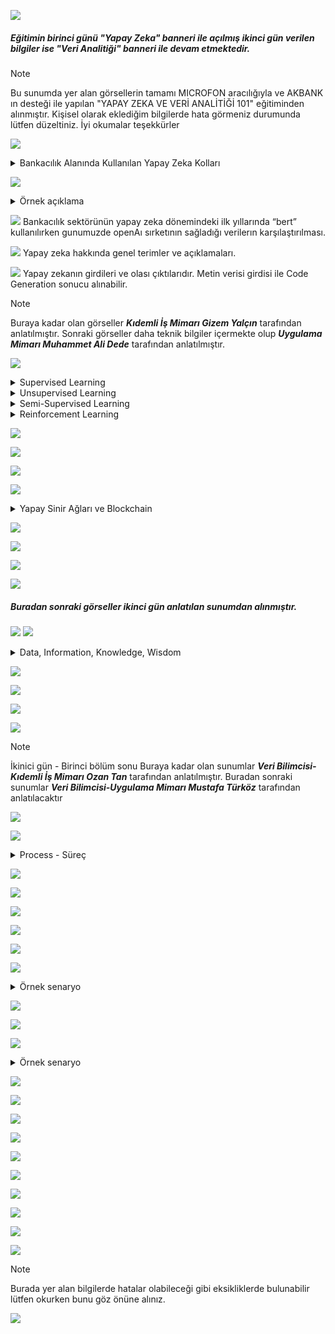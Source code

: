 ![](/yapayzeka.png)
#####  Eğitimin birinci günü "Yapay Zeka" banneri ile açılmış ikinci gün verilen bilgiler ise "Veri Analitiği" banneri ile devam etmektedir.

>[!NOTE]
>Bu sunumda yer alan görsellerin tamamı MICROFON aracılığıyla ve AKBANK ın desteği ile yapılan "YAPAY ZEKA VE VERİ ANALİTİĞİ 101" eğitiminden alınmıştır. 
>Kişisel olarak eklediğim bilgilerde hata görmeniz durumunda lütfen düzeltiniz. İyi okumalar teşekkürler

![](/dayOne/ai1.png)
<details><summary>Bankacılık Alanında Kullanılan Yapay Zeka Kolları</summary>

- Banking&Personal Finance
- Communication
- Media
- Workplace
- Online Shopping
- Social Networks
- Smart Homes
- Cybersecurity
- Events
  
</details>

![](/dayOne/ai2.png)

<details><summary>Örnek açıklama</summary>

- İstatiksel modelleme ile x seceneği seçilirse a sonucunun olması yuksek tarzı modellemeler yapılmış ve teknolojı gelistikce bu modellemeler makinelere (programlara) adapte edilmistır. 
- 2017 yılına gelindığınde ise bütün modellemeleri yapay sınır ağlarına benzeterek eş zamanlı olarak işlenmesi ve sonuc alınması ile deep learnıng oluşmuştur. 
- Gunumuzde ise GenAi dediğimiz tek bir veriden yeni bir görsel ya da işitsel ıcerıkleri çıkartan generatıve aı ortaya çıkmıştır.
</details>

![](/dayOne/ai3.png)
Bankacılık sektörünün yapay zeka dönemindeki ilk yıllarında “bert” kullanılırken gunumuzde openAı sırketının sağladığı verilerın karşılaştırılması.

![](/dayOne/ai4.png)
Yapay zeka hakkında genel terimler ve açıklamaları. 

![](/dayOne/ai5.png)
Yapay zekanın girdileri ve olası çıktılarıdır. Metin verisi girdisi ile Code Generation sonucu alınabilir.
> [!NOTE]
> Buraya kadar olan görseller ***Kıdemli İş Mimarı Gizem Yalçın*** tarafından anlatılmıştır. 
> Sonraki görseller daha teknik bilgiler içermekte olup ***Uygulama Mimarı Muhammet Ali Dede*** tarafından anlatılmıştır.

![](/dayOne/ai6.png)
<details><summary>Supervised Learning</summary>

![](/dayOne/supervised.png)
- Supervised Learning : Gözetimli öğrenme olarak geçmektedir ve istediğimiz sonucu almak için makineye yol gösteririz.

</details>

<details><summary>Unsupervised Learning</summary>

![](/dayOne/unsupervised.png)
- Unsupervised Learning : Gözetimsiz öğrenme olarak geçmektedir ve makineye yol gösterecek herhangi bir veri seti olmadan sonuç bulmaya çalışır.

</details>

<details><summary>Semi-Supervised Learning</summary>

![](/dayOne/semi.jpg)
- Semi-Supervised Learning : Yarı Gözetimli öğrenme olarak geçmektedir ve makineye yol gösterecek veri setlerinden bir kısmı anlamlı bir kısmı ise anlamsızdır.

</details>

<details><summary>Reinforcement Learning</summary>

![](/dayOne/reinforce.jpg)
- Reinforcement Learning : Pekiştirmeli öğrenme olarak geçmektedir ve makineye yol gösterecek veri setlerini kendisi deneme yanılma yolu ile öğrenir ve bunu bir sonraki denemesinde kullanır.

</details>

![](/dayOne/ai7.png)

![](/dayOne/ai8.png)

![](/dayOne/ai9.png)

![](/dayOne/ai10.png)
<details><summary>Yapay Sinir Ağları ve Blockchain</summary>

- Tıpkı bir blockchain ağının her bir node'u gibi paralel işleme, dağıtık hesaplama, yüksek miktarda veri işleme ve hatalara karşı dayanıklılık gibi benzerlikleri bulunmaktadır.
</details>

![](/dayOne/ai11.png)

![](/dayOne/ai12.png)

![](/dayOne/ai13.png)

![](/verianalitik.png)
##### Buradan sonraki görseller ikinci gün anlatılan sunumdan alınmıştır.

![](/dayTwo/veri1.png)
![](/dayTwo/veri2.png)
<details><summary>Data, Information, Knowledge, Wisdom</summary>

- Data : Veri anlamsızdır. Bulut
- Information : Bilgi anlamlıdır ama yol göstermez. Bulut, serbest hava kütlesinde toplanmış yapı.
- Knowledge : Tecrübe yol gösterir ve anlamlıdır. Havada bulutların kararmış olması yağmur yağacağı anlamına gelir.
- Wisdom : Bilgelik/Zeka yol göstermesinin haricinde bu bilgiyi kullanıp anlamlandırabilir. Yağmur yağacak ise yollarda kayma tehlikesi artacaktır bu yüzden araç varsa hız düşürülmelidir aksi takdirde şemsiye alınmalıdır.
</details>

![](/dayTwo/veri3.png)

![](/dayTwo/veri4.png)

![](/dayTwo/veri5.png)

![](/dayTwo/veri6.png)
> [!NOTE]
> İkinici gün - Birinci bölüm sonu
> Buraya kadar olan sunumlar ***Veri Bilimcisi-Kıdemli İş Mimarı Ozan Tan*** tarafından anlatılmıştır. 
> Buradan sonraki sunumlar ***Veri Bilimcisi-Uygulama Mimarı Mustafa Türköz*** tarafından anlatılacaktır

![](/dayTwo/veri7.png)

![](/dayTwo/veri8.png)
<details><summary>Process - Süreç</summary>

- İş Analizi : Sorun ? Yol Haritası ? Çözümler Neler?
- Veri Hazırlığı : Veri Ambarından veriler alınır. Ne tür verilere ihtiyaç var ?
- Model Geliştirme : Çözüm için ne tür modeller kullanılmalı ?
- Son Aşama : Bütün süreç uygulanır. x verileri ile a modeli, y verileri ile b modeli vb..
- Performans İzleme : Hangi süreç en etkin ve verimli ise o kullanılır. Eldeki kaynaklar ile en verimli sonuç alınmaya çalışılır.
</details>

![](/dayTwo/veri9.png)

![](/dayTwo/veri10.png)

![](/dayTwo/veri11.png)

![](/dayTwo/veri12.png)

![](/dayTwo/veri13.png)

![](/dayTwo/veri14.png)
<details><summary>Örnek senaryo</summary>

- İstanbul ilindeki evlerin fiyatlarının hangi ilçelerde giderek yükseldiğinin anlaşılmasında bu metot kullanılabilir. 
</details>

![](/dayTwo/veri15.png)

![](/dayTwo/veri16.png)

![](/dayTwo/veri17.png)
<details><summary>Örnek senaryo</summary>

- Market reyonlarının hangi sırayla dizilmesi gerektiği bu metotla öğrenilebilir. Örneğin Bebek bezi alan kişiler incelendiğinde çoğu müşterinin kondom aldığı tespit edilmiş ve bebek bezi reyonunun yanına kondom reyonu eklendiğinde satışlarda artış görülmüştür.
</details>

![](/dayTwo/veri18.png)

![](/dayTwo/veri19.png)

![](/dayTwo/veri20.png)

![](/dayTwo/veri21.png)

![](/dayTwo/veri22.png)

![](/dayTwo/veri23.png)

![](/dayTwo/veri24.png)

![](/dayTwo/veri25.png)

![](/dayTwo/veri26.png)

![](/dayTwo/veri27.png)

> [!NOTE]
> Burada yer alan bilgilerde hatalar olabileceği gibi eksikliklerde bulunabilir lütfen okurken bunu göz önüne alınız. 

![](/thanks.png)